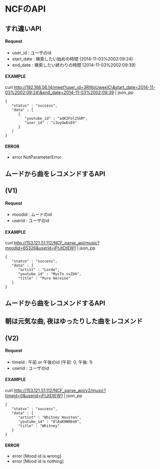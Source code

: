 # NCFのAPI

## すれ違いAPI
#### Request
* user_id : ユーザのid
* start_date : 検索したい始めの時間 (2014-11-03%2002:09:24)
* end_date : 検索したい終わりの時間 (2014-11-03%2002:09:39)

#### EXAMPLE
curl http://192.168.56.14/meet?user_id=3RWoUwexIC\&start_date=2014-11-03%2002:09:24\&end_date=2014-11-03%2002:09:39 | json_pp
```
{
   "status" : "success",
   "data" : [
      {
         "youtube_id" : "adK2Fol2SkM",
         "user_id" : "i3uyGwEsEh"
      }
   ]
}
```
  
#### ERROR
* error NotParameterError




## ムードから曲をレコメンドするAPI 
## (V1)
#### Request
* moodid : ムードのid
* userid : ユーザのid

#### EXAMPLE
curl http://153.121.51.112/NCF_parse_api/music?moodid=65326&userid=iFtJtDtEW1 | json_pp
```
{
   "status" : "success",
   "data" : {
      "artist" : "Lorde",
      "youtube_id" : "MysTo_ssZU4",
      "title" : "Pure Heroine"
   }
}
```




## ムードから曲をレコメンドするAPI 
## 朝は元気な曲, 夜はゆったりした曲をレコメンド
## (V2)

#### Request
* timeid : 午前 or 午後のid (午前: 0, 午後: 1)
* userid : ユーザのid

#### EXAMPLE
curl http://153.121.51.112/NCF_parse_api/v2/music?timeid=0&userid=iFtJtDtEW1 | json_pp
```
{
   "status" : "success",
   "data" : {
      "artist" : "Whitney Houston",
      "youtube_id" : "OlAaK9W8Ee0",
      "title" : "Whitney"
   }
}
```

#### ERROR
* error [Mood id is wrong]
* error [Mood id is nothing]
